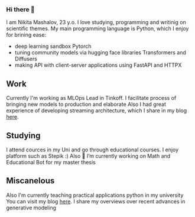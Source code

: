 ### Hi there 👋
I am Nikita Mashalov, 23 y.o. I love studying, programming and writinig on scientific themes.
My main programming language is Python, which I enjoy for brining ease:
- deep learning sandbox Pytorch
- tuning community models via hugging face libraries Transformers and Diffusers
- making API with client-server applications using FastAPI and HTTPX
## Work 
Currently I'm working as MLOps Lead in Tinkoff.
I facilitate process of bringing new models to production and elaborate 
Also I had great experience of developing streaming architecture, which I share in my blog [here]().
## Studying
I attend cources in my Uni and go through educational courses. I enjoy platform such as Stepik :)
Also 🔭 I’m currently working on Math and Educational Bot for my master thesis
## Miscanelous 
Also I'm currently teaching practical applications python in my university
You can visit my blog [here](). I share my overviews over recent advances in generative modeling 
